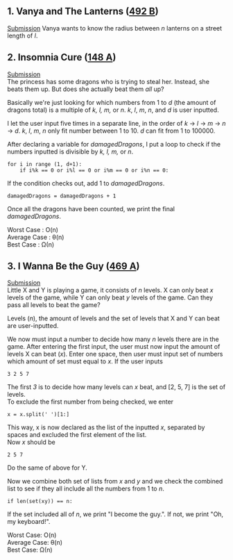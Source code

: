 ## 1. Vanya and The Lanterns ([492 B](http://codeforces.com/contest/492/problem/B))
[Submission](http://codeforces.com/contest/492/submission/43076955)
Vanya wants to know the radius between *n* lanterns on a street length of *l*.


## 2. Insomnia Cure ([148 A](http://codeforces.com/contest/148/problem/A))
[Submission](http://codeforces.com/contest/148/submission/43086811)  
The princess has some dragons who is trying to steal her. Instead, she beats them up. But does she actually beat them *all* up?

Basically we're just looking for which numbers from 1 to *d* (the amount of dragons total) is a multiple of *k, l, m,* or *n*. *k*, *l*, *m*, *n*, and *d* is user inputted.

I let the user input five times in a separate line, in the order of *k* -> *l* -> *m* -> *n* -> *d*.  *k*, *l*, *m*, *n* only fit number between 1 to 10. *d* can fit from 1 to 100000.

After declaring a variable for *damagedDragons*, I put a loop to check if the numbers inputted is divisible by *k, l, m,* or *n*.
```
for i in range (1, d+1):
    if i%k == 0 or i%l == 0 or i%m == 0 or i%n == 0:
```
If the condition checks out, add 1 to *damagedDragons*.
```
damagedDragons = damagedDragons + 1
```

Once all the dragons have been counted, we print the final *damagedDragons*.

Worst Case : O(n)  
Average Case : θ(n)  
Best Case : Ω(n)

## 3. I Wanna Be the Guy ([469 A](http://codeforces.com/contest/469/problem/A))
[Submission](http://codeforces.com/contest/469/submission/43115800)  
Little X and Y is playing a game, it consists of *n* levels. X can only beat *x* levels of the game, while Y can only beat *y* levels of the game. Can they pass all levels to beat the game? 

Levels (*n*), the amount of levels and the set of levels that X and Y can beat are user-inputted.

We now must input a number to decide how many *n* levels there are in the game. After entering the first input, the user must now input the amount of levels X can beat (*x*). Enter one space, then user must input set of numbers which amount of set must equal to *x*.
If the user inputs 
```
3 2 5 7
```
The first *3* is to decide how many levels can *x* beat, and [2, 5, 7] is the set of levels.  
To exclude the first number from being checked, we enter
```
x = x.split(' ')[1:]
```
This way, x is now declared as the list of the inputted *x*, separated by spaces and excluded the first element of the list.  
Now *x* should be
```
2 5 7
```
Do the same of above for Y.

Now we combine both set of lists from *x* and *y* and we check the combined list to see if they all include all the numbers from 1 to *n*.
```
if len(set(xy)) == n:
```
If the set included all of *n*, we print "I become the guy.". If not, we print "Oh, my keyboard!".

Worst Case: O(n)  
Average Case: θ(n)  
Best Case: Ω(n)  
